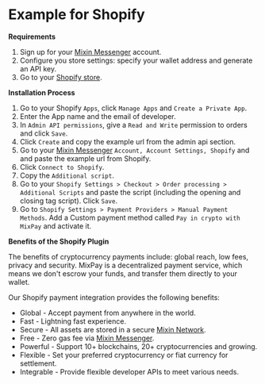 # Example for Shopify

**Requirements**

1. Sign up for your [Mixin Messenger](https://mixin.one/messenger) account.
2. Configure you store settings: specify your wallet address and generate an API key.
3. Go to your [Shopify store](https://accounts.shopify.com/select?rid=249e7256-1b29-40b6-a73b-7deb2e687532).

**Installation Process**

1. Go to your Shopify `Apps`, click `Manage Apps` and `Create a Private App`.
2. Enter the App name and the email of developer.
3. In `Admin API permissions`, give a `Read and Write` permission to orders and click `Save`.
4. Click `Create` and copy the example url from the admin api section.
5. Go to your [Mixin Messenger](https://mixin.one/messenger) `Account, Account Settings, Shopify` and and paste the example url from Shopify.
6. Click `Connect to Shopify`.
7. Copy the `Additional script`.
8. Go to your `Shopify Settings > Checkout > Order processing > Additional Scripts` and paste the script (including the opening and closing tag script). Click `Save`.
9. Go to `Shopify Settings > Payment Providers > Manual Payment Methods`. Add a Custom payment method called `Pay in crypto with MixPay` and activate it.

**Benefits of the Shopify Plugin**

The benefits of cryptocurrency payments include: global reach, low fees, privacy and security. MixPay is a decentralized payment service, which means we don't escrow your funds, and transfer them directly to your wallet.

Our Shopify payment integration provides the following benefits:

* Global - Accept payment from anywhere in the world.
* Fast - Lightning fast experience.
* Secure - All assets are stored in a secure [Mixin Network](https://mixin.one/snapshots).
* Free - Zero gas fee via [Mixin Messenger](https://mixin.one/messenger).
* Powerful - Support 10+ blockchains, 20+ cryptocurrencies and growing.
* Flexible - Set your preferred cryptocurrency or fiat currency for settlement.
* Integrable - Provide flexible developer APIs to meet various needs.
